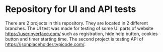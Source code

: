 # Repository for UI and API tests
There are 2 projects in this repository. They are located in 2 different branches.
The UI test was made for testing of some UI parts of website https://userinyerface.com/ such as registration, hide help button, cookies button and timer starting time.
The second project is testing API of https://jsonplaceholder.typicode.com/.  